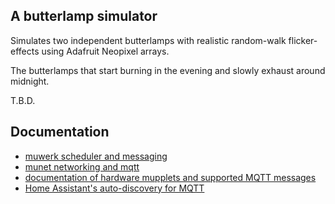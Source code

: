 ## A butterlamp simulator

Simulates two independent butterlamps with realistic random-walk flicker-effects
using Adafruit Neopixel arrays.

The butterlamps that start burning in the evening and slowly exhaust around midnight.

T.B.D.

## Documentation

* [muwerk scheduler and messaging](https://github.com/muwerk/muwerk)
* [munet networking and mqtt](https://github.com/muwerk/munet)
* [documentation of hardware mupplets and supported MQTT messages](https://github.com/muwerk/mupplets)
* [Home Assistant's auto-discovery for MQTT](https://www.home-assistant.io/docs/mqtt/discovery/)